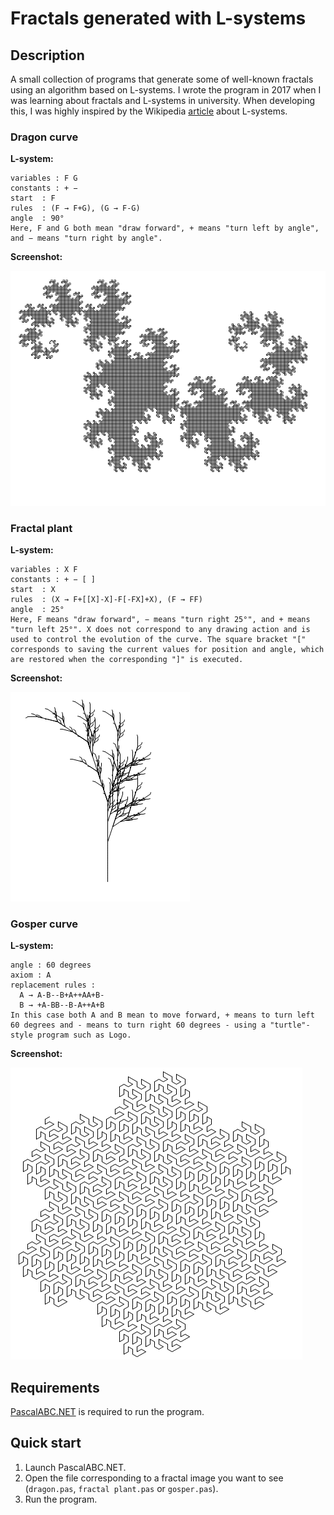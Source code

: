 # Fractals generated with L-systems

## Description
A small collection of programs that generate some of well-known fractals using an algorithm based on L-systems. I wrote the program in 2017 when I was learning about fractals and L-systems in university. When developing this, I was highly inspired by the Wikipedia [article](https://en.wikipedia.org/wiki/L-system) about L-systems.

### Dragon curve
**L-system:**
```
variables : F G
constants : + −
start  : F
rules  : (F → F+G), (G → F-G)
angle  : 90°
Here, F and G both mean "draw forward", + means "turn left by angle", and − means "turn right by angle".
```
**Screenshot:**

![](thumbnail-dragon.png)

### Fractal plant
**L-system:**
```
variables : X F
constants : + − [ ]
start  : X
rules  : (X → F+[[X]-X]-F[-FX]+X), (F → FF)
angle  : 25°
Here, F means "draw forward", − means "turn right 25°", and + means "turn left 25°". X does not correspond to any drawing action and is used to control the evolution of the curve. The square bracket "[" corresponds to saving the current values for position and angle, which are restored when the corresponding "]" is executed.
```
**Screenshot:**

![](thumbnail-plant.png)

### Gosper curve
**L-system:**
```
angle : 60 degrees
axiom : A
replacement rules :
  A → A-B--B+A++AA+B-
  B → +A-BB--B-A++A+B
In this case both A and B mean to move forward, + means to turn left 60 degrees and - means to turn right 60 degrees - using a "turtle"-style program such as Logo.
```
**Screenshot:**

![](thumbnail-gosper.png)

## Requirements
[PascalABC.NET](http://pascalabc.net/en/download) is required to run the program.

## Quick start
1. Launch PascalABC.NET.
2. Open the file corresponding to a fractal image you want to see (`dragon.pas`, `fractal plant.pas` or `gosper.pas`).
3. Run the program.
